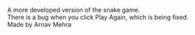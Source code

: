 A more developed version of the snake game.   
There is a bug when you click Play Again, which is being fixed.   
Made by Arnav Mehra
